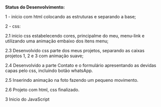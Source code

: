 <b>Status do Desenvolvimento:</b>
<p>1 - início com html colocando as estruturas e separando a base;</p>
<p>2 - css:</p>
<p>2.1 inicio css estabelecendo cores, principalme do meu, menu-link e utilizando uma animação embaixo dos itens menu;</p>
<p>2.3 Desenvolvido css parte dos meus projetos, separando as caixas projetos 1, 2 e 3 com animação suave;</p>
<p>2.4 Desenvolvido a parte Contato e o formulário apresentando as devidas capas pelo css, incluindo botão whatsApp.</p>
<p>2.5 Inserindo animação na foto fazendo um pequeno movimento.</p>
<p>2.6 Projeto com html, css finalizado.</p>
<p>3  Inicio do JavaScript</p>